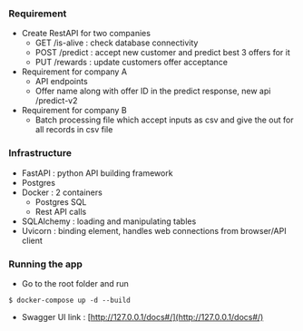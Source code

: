 ### Requirement ###

* Create RestAPI for two companies
  * GET /is-alive : check database connectivity
  * POST /predict : accept new customer and predict best 3 offers for it
  * PUT /rewards : update customers offer acceptance 
* Requirement for company A
  * API endpoints
  * Offer name along with offer ID in the predict response, new api /predict-v2
* Requirement for company B
  * Batch processing file which accept inputs as csv and give the out for all records in csv file

### Infrastructure ###

* FastAPI : python API building framework
* Postgres
* Docker : 2 containers
  * Postgres SQL
  * Rest API calls
* SQLAlchemy : loading and manipulating tables
* Uvicorn : binding element, handles web connections from browser/API client 


### Running the app ###

* Go to the root folder and run
 ```
$ docker-compose up -d --build
 ```
 * Swagger UI link : [http://127.0.0.1/docs#/](http://127.0.0.1/docs#/)

